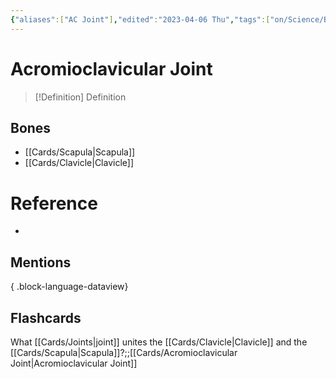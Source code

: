 ```yaml
---
{"aliases":["AC Joint"],"edited":"2023-04-06 Thu","tags":["on/Science/Biology/Anatomy","Uni/OMT1","Uni/LFS122","flashcards/LFS122"],"date created":"2023-04-03 Mon","dg-publish":true,"permalink":"/cards/acromioclavicular-joint/","dgPassFrontmatter":true}
---
```


# Acromioclavicular Joint

> [!Definition] Definition

## Bones

- [[Cards/Scapula\|Scapula]]
- [[Cards/Clavicle\|Clavicle]]

# Reference

- 

## Mentions


{ .block-language-dataview}

## Flashcards

What [[Cards/Joints\|joint]] unites the [[Cards/Clavicle\|Clavicle]] and the [[Cards/Scapula\|Scapula]]?;;[[Cards/Acromioclavicular Joint\|Acromioclavicular Joint]]
<!--SR:!2023-10-26,2,150-->